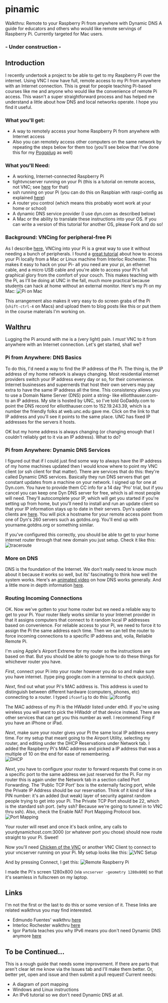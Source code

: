 pinamic
=======

Walkthru: Remote to your Raspberry Pi from anywhere with Dynamic DNS
A guide for educators and others who would like remote servings of Raspberry Pi.  Currently targeted for Mac users.

### - Under construction -

## Introduction
I recently undertook a project to be able to get to my Raspberry Pi over the internet.  Using VNC I now have full, remote access to my Pi from anywhere with an Internet connection.  This is great for people teaching Pi-based courses like me and anyone who would like the convenience of remote Pi access.  This wasn't a super straightforward process and has helped me understand a little about how DNS and local networks operate.  I hope you find it useful.

### What you'll get:
* A way to remotely access your home Raspberry Pi from anywhere with Internet access
* Also you can remotely access other computers on the same network by repeating the steps below for them too (you'll see below that I've done this for my [Pogoplug](https://plus.google.com/u/0/101710108233003380197/posts/LjnVTUKgUjH) as well)

### What you'll Need:
* A working, Internet-connected Raspberry Pi
* tightvncserver running on your Pi (this is a  tutorial on remote access, not VNC; see [here](http://interlockroc.org/2012/12/06/raspberry-pi-macgyver/) for that)
* ssh running on your Pi (you can do this on Raspbian with raspi-config as explained [here](http://elinux.org/RPi_raspi-config#ssh_-_Enable_or_disable_ssh_server))
* A router you control (which means this probably wont work at your home or school)
* A dynamic DNS service provider (I use dyn.com as described below)
* A Mac or the ability to translate these instructions into your OS.  If you can write a version of this tutorial for another OS, please Fork and do so!

### Background: VNCing for peripheral-free Pi
As I describe [here](http://hastac.org/blogs/eah13/2013/02/16/how-i-use-hastac-case-study), VNCing into your Pi is a great way to use it without needing a bunch of peripherals.  I found a [great tutorial](http://interlockroc.org/2012/12/06/raspberry-pi-macgyver/) about how to access your Pi locally from a Mac or Linux machine from Interloc Rochester.  This makes it easy to hack on your Pi- all you need are your pi, an ethernet cable, and a micro USB cable and you're able to access your Pi's full graphical glory from the comfort of your couch.  This makes teaching with the Pi, as I'll be doing at UNC in the fall, much more practical because students can hack at home without an external monitor.  Here's my Pi on my Mac:
![Pi on Mac](images/pionmac.png)


This arrangement also makes it very easy to do screen grabs of the Pi (`shift-ctrl-4` on Macs) and upload them to blog posts like this or put them in the course materials I'm working on.

## Walthru
Lugging the Pi around with me is a (very light) pain.  I *must* VNC to it from anywhere with an Internet connection.  Let's get started, shall we?

### Pi from Anywhere: DNS Basics
To do this, I'd need a way to find the IP address of the Pi.  The thing is, the IP address of my home network is always changing.  Most residential internet providers switch your IP address every day or so, for their convenience.  Internet businesses and supernerds that host their own servers may pay extra to have the same IP address all the time.  This consistency allows you to use a Domain Name Server (DNS) point a string- like elliotthauser.com- to an IP address.  My site is hosted by UNC, so I've told GoDaddy.com to point the DNS record for elliotthauser.com to 152.19.243.39, which is a number the friendly folks at web.unc.edu gave me.  Click on the link to that IP address and you'll see it points to the same place.  UNC has fixed IP addresses for the servers it hosts.

OK but my home address is always changing (or changing enough that I couldn't reliably get to it via an IP address).  What to do?

### Pi from Anywhere: Dynamic DNS Services
I figured out that if I could just find some way to always have the IP address of my home machines updated then I would know where to point my VNC client (or ssh client for that matter).  There are services that do this: they're called Dynamic DNS services.  Basically they run DNS servers that get constant updates from a machine on your network.  I signed up for one at Dyn.com.  You have to provide them CC info for a 14 day 'Pro' trial, but if you cancel you can keep one Dyn DNS server for free, which is all most people will need.  They'll autocomplete your IP, which will get you started if you're setting up from home, but you'll need to install and run an update client so that your IP information stays up to date in their servers.  Dyn's update clients are [here](http://dyn.com/support/clients/).  You will pick a hostname for your remote access point from one of Dyn's 260 servers such as gotdns.org.  You'll end up with yourname.gotdns.org or something similar.

If you've configured this correctly, you should be able to get to your home internet router through that new domain you just setup.  Check it like this:
![traceroute](images/traceroute.jpg)


### More on DNS
DNS is the foundation of the Internet.  We don't really need to know much about it because it works so well, but its' fascinating to think how well the system works.  Here's an [animated video](http://www.youtube.com/watch?feature=player_embedded&v=2ZUxoi7YNgs
) on how DNS works generally.  And a little more in depth information [here](http://www.howstuffworks.com/dns.htm).

### Routing Incoming Connections
OK.  Now we've gotten to your home router but we need a reliable way to get to your Pi.  Your router likely works similar to your Internet provider in that it assigns computers that connect to it random local IP addresses based on convenience.  For reliable access to your Pi, we need to force it to assign the Pi the same address each time.  Then we can tell the router to force incoming connections to a specific IP address and, voila, Reliable Remote Pi.

I'm using Apple's Airport Extreme for my router so the instructions are based on that.  But you should be able to google how to do these things for whichever router you have.

 

*First*, connect your Pi into your router however you do so and make sure you have internet.  (type ping google.com in a terminal to check quickly).

*Next*, find out what your Pi's MAC address is.  This address is used to distinguish between different hardware (computers, phones, etc) connecting to a router.  I typed `ifconfig` to do this:
![ifconfig](images/ifconfig.jpg)

The MAC address of my Pi is the HWaddr listed under eth0.  If you're using wireless you will want to pick the HWaddr of that device instead.  There are other services that can get you this number as well.  I recommend Fing if you have an iPhone or iPad.

*Next*, make sure your router gives your Pi the same  local IP address every time.  For my setup that meant going to the Airport Utility, selecting my router, and editing under the DHCP Reservations under Network tab.  I added the Raspberry Pi's MAC address and picked a IP address that was a multiple of 10 on the end for ease of remembering.  
![DHCP](images/dhcpreserv.jpg)

*Next*, you have to configure your router to forward requests that come in on a specific port to the same address we just reserved for the Pi. For my router this is again under the Network tab in a section called Port Forwarding.  The 'Public TCP Port' box is the externally facing port, while the Private IP Address should be our reservation.  Think of it kind of like a PIN number: it's an added (but weak) layer of security against random people trying to get into your Pi.  The Private TCP Port should be 22, which is the standard ssh port. (why ssh?  Because we're going to tunnel in to VNC thru ssh).  Also, check the Enable NAT Port Mapping Protocol box.
![Port Mapping](images/portmapping.jpg)

Your router will reset and once it's back online, any calls to yourdynamichost.com:3000 (or whatever port you chose) should now route straight to your Pi.  Sweet!

 

Now you'll need [Chicken of the VNC](http://sourceforge.net/projects/chicken/files/?source=navbar) or another VNC Client to connect to your vncserver running on your Pi. My setup looks like this:
![VNC Setup](images/VNCsetup.jpg)


And by pressing Connect, I get this:
![Remote Raspberry Pi](images/remotepi.jpg)


 

I made the Pi's screen 1280x800 (via `vncserver -geometry 1280x800`) so that it's seamless in fullscreen on my laptop.

 
## Links
I'm not the first or the last to do this or some version of it.  These links are related walkthrus you may find interested.
* Edmundo Fuentes' walkthru [here](http://edmundofuentes.com/post/45179343394/raspberry-pi-without-keyboard-mouse-nor-screen)
* Interloc Rochester walkthru [here](http://interlockroc.org/2012/12/06/raspberry-pi-macgyver/)
* Igor Partola teaches you why IPv6 means you don't need Dynamic DNS anymore [here](http://igorpartola.com/ipv6-2/you-need-ipv6-now-and-heres-how-to-get-it)

## To be Continued...
This is a rough guide that needs some improvement.  If there are parts that aren't clear let me know via the Issues tab and I'll make them better.  Or, better yet, open and issue and then submit a pull request!  Current needs:
* A diagram of port mapping
* Windows and Linux instructions
* An IPv6 tutorial so we don't need Dynamic DNS at all.
